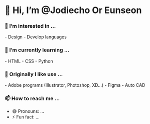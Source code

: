<h1>👋 Hi, I’m @Jodiecho Or Eunseon </h1>

<h3>👀 I’m interested in ... </h3>
  - Design
  - Develop languages

<h3>🌱 I’m currently learning ...</h3>
  - HTML
  - CSS
  - Python
  
<h3>💞️ Originally I like use ...</h3>
  - Adobe programs (Illustrator, Photoshop, XD...)
  - Figma
  - Auto CAD

<h3>📫 How to reach me ...</h3>


- 😄 Pronouns: ...
- ⚡ Fun fact: ...

<!---
Jodiecho/Jodiecho is a ✨ special ✨ repository because its `README.md` (this file) appears on your GitHub profile.
You can click the Preview link to take a look at your changes.
--->
